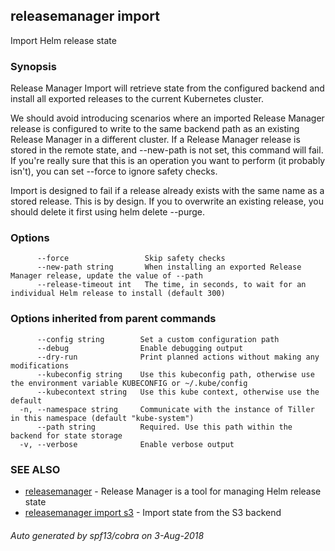 ## releasemanager import

Import Helm release state

### Synopsis


Release Manager Import will retrieve state from the configured
backend and install all exported releases to the current Kubernetes cluster.

We should avoid introducing scenarios where an imported Release Manager release
is configured to write to the same backend path as an existing
Release Manager in a different cluster. If a Release Manager release is stored
in the remote state, and --new-path is not set, this command will fail. If
you're really sure that this is an operation you want to perform (it probably
isn't), you can set --force to ignore safety checks.

Import is designed to fail if a release already exists with the same name as
a stored release. This is by design. If you to overwrite an existing release,
you should delete it first using helm delete --purge.

### Options

```
      --force                 Skip safety checks
      --new-path string       When installing an exported Release Manager release, update the value of --path
      --release-timeout int   The time, in seconds, to wait for an individual Helm release to install (default 300)
```

### Options inherited from parent commands

```
      --config string        Set a custom configuration path
      --debug                Enable debugging output
      --dry-run              Print planned actions without making any modifications
      --kubeconfig string    Use this kubeconfig path, otherwise use the environment variable KUBECONFIG or ~/.kube/config
      --kubecontext string   Use this kube context, otherwise use the default
  -n, --namespace string     Communicate with the instance of Tiller in this namespace (default "kube-system")
      --path string          Required. Use this path within the backend for state storage
  -v, --verbose              Enable verbose output
```

### SEE ALSO
* [releasemanager](releasemanager.md)	 - 
Release Manager is a tool for managing Helm release state
* [releasemanager import s3](releasemanager_import_s3.md)	 - Import state from the S3 backend

###### Auto generated by spf13/cobra on 3-Aug-2018
